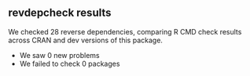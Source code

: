 ## revdepcheck results

We checked 28 reverse dependencies, comparing R CMD check results across CRAN and dev versions of this package.

 * We saw 0 new problems
 * We failed to check 0 packages

